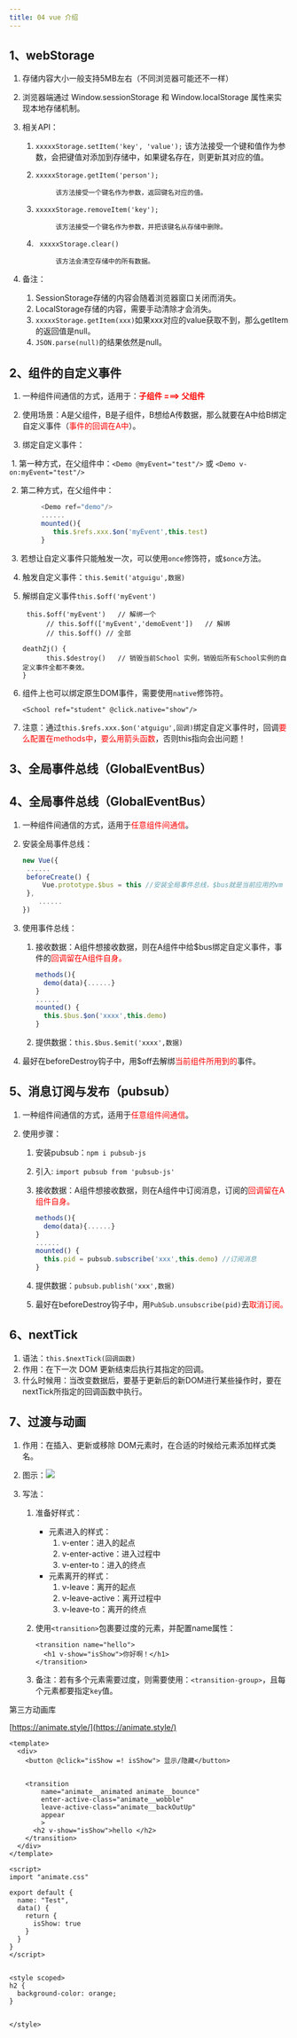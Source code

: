 ```yaml
---
title: 04 vue 介绍
---
```




## 1、webStorage

1. 存储内容大小一般支持5MB左右（不同浏览器可能还不一样）

2. 浏览器端通过 Window.sessionStorage 和 Window.localStorage 属性来实现本地存储机制。

3. 相关API：

    1. ```xxxxxStorage.setItem('key', 'value');```
        				该方法接受一个键和值作为参数，会把键值对添加到存储中，如果键名存在，则更新其对应的值。

    2. ```xxxxxStorage.getItem('person');```

        		该方法接受一个键名作为参数，返回键名对应的值。

    3. ```xxxxxStorage.removeItem('key');```

        		该方法接受一个键名作为参数，并把该键名从存储中删除。

    4. ``` xxxxxStorage.clear()```

        		该方法会清空存储中的所有数据。

4. 备注：

    1. SessionStorage存储的内容会随着浏览器窗口关闭而消失。
    2. LocalStorage存储的内容，需要手动清除才会消失。
    3. ```xxxxxStorage.getItem(xxx)```如果xxx对应的value获取不到，那么getItem的返回值是null。
    4. ```JSON.parse(null)```的结果依然是null。

## 2、**组件的自定义事件**

1. 一种组件间通信的方式，适用于：<strong style="color:red">子组件 ===> 父组件</strong>

2. 使用场景：A是父组件，B是子组件，B想给A传数据，那么就要在A中给B绑定自定义事件（<span style="color:red">事件的回调在A中</span>）。

3. 绑定自定义事件：

​	    1. 第一种方式，在父组件中：```<Demo @myEvent="test"/>```  或 ```<Demo v-on:myEvent="test"/>```

​    	2. 第二种方式，在父组件中：

```js
        <Demo ref="demo"/>
        ......
        mounted(){
           this.$refs.xxx.$on('myEvent',this.test)
        }
```

​    	3. 若想让自定义事件只能触发一次，可以使用```once```修饰符，或```$once```方法。

4. 触发自定义事件：```this.$emit('atguigu',数据)```    

5. 解绑自定义事件```this.$off('myEvent')```

   ```vue
    this.$off('myEvent')   // 解绑一个
         // this.$off(['myEvent','demoEvent'])   // 解绑
         // this.$off() // 全部
         
   deathZj() {
         this.$destroy()   // 销毁当前School 实例，销毁后所有School实例的自定义事件全都不奏效。
   }
   ```

   

6. 组件上也可以绑定原生DOM事件，需要使用```native```修饰符。

   ```
   <School ref="student" @click.native="show"/>
   ```

   

7. 注意：通过```this.$refs.xxx.$on('atguigu',回调)```绑定自定义事件时，回调<span style="color:red">要么配置在methods中</span>，<span style="color:red">要么用箭头函数</span>，否则this指向会出问题！

## 3、**全局事件总线（GlobalEventBus）**



## 4、全局事件总线（GlobalEventBus）

1. 一种组件间通信的方式，适用于<span style="color:red">任意组件间通信</span>。

2. 安装全局事件总线：

   ```js
   new Vue({
   	......
   	beforeCreate() {
   		Vue.prototype.$bus = this //安装全局事件总线，$bus就是当前应用的vm
   	},
       ......
   }) 
   ```

3. 使用事件总线：

   1. 接收数据：A组件想接收数据，则在A组件中给$bus绑定自定义事件，事件的<span style="color:red">回调留在A组件自身。</span>

      ```js
      methods(){
        demo(data){......}
      }
      ......
      mounted() {
        this.$bus.$on('xxxx',this.demo)
      }
      ```

   2. 提供数据：```this.$bus.$emit('xxxx',数据)```

4. 最好在beforeDestroy钩子中，用$off去解绑<span style="color:red">当前组件所用到的</span>事件。

## 5、**消息订阅与发布（pubsub）**

1.   一种组件间通信的方式，适用于<span style="color:red">任意组件间通信</span>。

2. 使用步骤：

   1. 安装pubsub：```npm i pubsub-js```

   2. 引入: ```import pubsub from 'pubsub-js'```

   3. 接收数据：A组件想接收数据，则在A组件中订阅消息，订阅的<span style="color:red">回调留在A组件自身。</span>

      ```js
      methods(){
        demo(data){......}
      }
      ......
      mounted() {
        this.pid = pubsub.subscribe('xxx',this.demo) //订阅消息
      }
      ```

   4. 提供数据：```pubsub.publish('xxx',数据)```

   5. 最好在beforeDestroy钩子中，用```PubSub.unsubscribe(pid)```去<span style="color:red">取消订阅。</span>

## 6、nextTick

1. 语法：```this.$nextTick(回调函数)```
2. 作用：在下一次 DOM 更新结束后执行其指定的回调。
3. 什么时候用：当改变数据后，要基于更新后的新DOM进行某些操作时，要在nextTick所指定的回调函数中执行。

## 7、过渡与动画

1. 作用：在插入、更新或移除 DOM元素时，在合适的时候给元素添加样式类名。

2. 图示：![](https://cdn.jsdelivr.net/gh/clxmm/image@main/img/202108/vue20210822123033.png)

3. 写法：

   1. 准备好样式：

      - 元素进入的样式：
        1. v-enter：进入的起点
        2. v-enter-active：进入过程中
        3. v-enter-to：进入的终点
      - 元素离开的样式：
        1. v-leave：离开的起点
        2. v-leave-active：离开过程中
        3. v-leave-to：离开的终点

   2. 使用```<transition>```包裹要过度的元素，并配置name属性：

      ```vue
      <transition name="hello">
      	<h1 v-show="isShow">你好啊！</h1>
      </transition>
      ```

   3. 备注：若有多个元素需要过度，则需要使用：```<transition-group>```，且每个元素都要指定```key```值。
   
   

第三方动画库

[https://animate.style/](https://animate.style/)

```vue
<template>
  <div>
    <button @click="isShow =! isShow"> 显示/隐藏</button>


    <transition
        name="animate__animated animate__bounce"
        enter-active-class="animate__wobble"
        leave-active-class="animate__backOutUp"
        appear
        >
      <h2 v-show="isShow">hello </h2>
    </transition>
  </div>
</template>

<script>
import "animate.css"

export default {
  name: "Test",
  data() {
    return {
      isShow: true
    }
  }
}
</script>


<style scoped>
h2 {
  background-color: orange;
}


</style>
```

